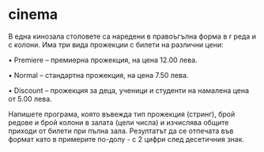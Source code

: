 # cinema

В една кинозала столовете са наредени в правоъгълна форма в r реда и c колони.
Има три вида прожекции с билети на различни цени:

• Premiere – премиерна прожекция, на цена 12.00 лева.

• Normal – стандартна прожекция, на цена 7.50 лева.

• Discount – прожекция за деца, ученици и студенти на намалена цена от 5.00
лева.

Напишете програма, която въвежда тип прожекция (стринг), брой редове и брой
колони в залата (цели числа) и изчислява общите приходи от билети при пълна
зала. Резултатът да се отпечата във формат като в примерите по-долу - с 2 цифри
след десетичния знак.
